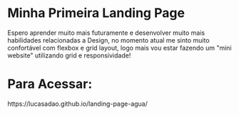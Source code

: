 <h1>Minha Primeira Landing Page</h1>
<p>Espero aprender muito mais futuramente e desenvolver muito mais habilidades relacionadas a Design, no momento atual me sinto muito confortável com flexbox e grid layout, logo mais vou estar fazendo um "mini website" utilizando grid e responsividade!</p>
<h1>Para Acessar:</h1>
<a>https://lucasadao.github.io/landing-page-agua/</a>
